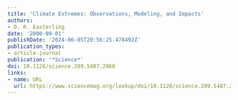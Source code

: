 ```yaml
---
title: 'Climate Extremes: Observations, Modeling, and Impacts'
authors:
- D. R. Easterling
date: '2000-09-01'
publishDate: '2024-06-05T20:56:25.478492Z'
publication_types:
- article-journal
publication: '*Science*'
doi: 10.1126/science.289.5487.2068
links:
- name: URL
  url: https://www.sciencemag.org/lookup/doi/10.1126/science.289.5487.2068
---
```

